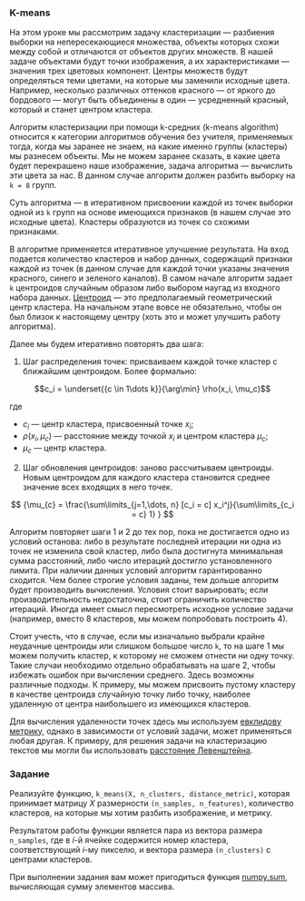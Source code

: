 ### K-means

На этом уроке мы рассмотрим задачу кластеризации — разбиения выборки на непересекающиеся множества, объекты которых схожи между собой и отличаются от объектов других множеств. В нашей задаче объектами будут точки изображения, а их характеристиками — значения трех цветовых компонент. Центры множеств будут определяться теми цветами, на которые мы заменили исходные цвета. Например, несколько различных оттенков красного — от яркого до бордового — могут быть объединены в один — усредненный красный, который и станет центром кластера.

Алгоритм кластеризации при помощи k-средних (k-means algorithm) относится к категории алгоритмов обучения без учителя, применяемых тогда, когда мы заранее не знаем, на какие именно группы (кластеры) мы разнесем объекты. Мы не можем заранее сказать, в какие цвета будет перекрашено наше изображение, задача алгоритма — вычислить эти цвета за нас.
В данном случае алгоритм должен разбить  выборку на `k = 8` групп.

Суть алгоритма — в итеративном присвоении каждой из точек выборки одной из `k` групп на основе имеющихся признаков (в нашем случае это исходные цвета). Кластеры образуются из точек со схожими признаками.

В алгоритме применяется итеративное улучшение результата. На вход подается количество кластеров и набор данных, содержащий признаки каждой из точек (в данном случае для каждой точки указаны значения красного, синего и зеленого каналов). В самом начале алгоритм задает `k` центроидов случайным образом либо выбором наугад из входного набора данных. [Центроид](https://ru.wikipedia.org/wiki/%D0%91%D0%B0%D1%80%D0%B8%D1%86%D0%B5%D0%BD%D1%82%D1%80) — это предполагаемый геометрический центр кластера. На начальном этапе вовсе не обязательно, чтобы он был близок к настоящему центру (хоть это и может улучшить работу алгоритма).

Далее мы будем итеративно повторять два шага:

1. Шаг распределения точек: присваиваем каждой точке кластер с ближайшим центроидом. Более формально:

$$c_i = \underset{{c \in 1\dots k}}{\arg\min}  \rho(x_i, \mu_c)$$

где
- $c_i$ — центр кластера, присвоенный точке $x_i$;
- $\rho(x_i, \mu_c)$ — расстояние между точкой $x_i$ и центром кластера $\mu_c$;
- $\mu_{c}$ — центр кластера.

2. Шаг обновления центроидов: заново рассчитываем центроиды. Новым центроидом для каждого кластера становится среднее значение всех входящих в него точек.

$$ {\mu_{c} = \frac{\sum\limits_{j=1,\dots, n} [c_i = c] x_i^j}{\sum\limits_{c_i = c} 1} } $$


Алгоритм повторяет шаги 1 и 2 до тех пор, пока не достигается одно из условий останова: либо в результате последней итерации ни одна из точек не изменила свой кластер, либо была достигнута минимальная сумма расстояний, либо число итераций достигло установленного лимита.
При наличии данных условий алгоритм гарантированно сходится. Чем более строгие условия заданы, тем дольше алгоритм будет производить вычисления. Условия стоит варьировать; если производительность недостаточна, стоит ограничить количество итераций. Иногда имеет смысл пересмотреть исходное условие задачи (например, вместо 8 кластеров, мы можем попробовать построить 4).

Стоит учесть, что в случае, если мы изначально выбрали крайне неудачные центроиды или слишком большое число `k`, то на шаге 1 мы можем получить кластер, к которому не сможем отнести ни одну точку. Такие случаи необходимо отдельно обрабатывать на шаге 2, чтобы избежать ошибок при вычислении среднего. Здесь возможны различные подходы. К примеру, мы можем присвоить пустому кластеру в качестве центроида случайную точку либо точку, наиболее удаленную от центра наибольшего из имеющихся кластеров. 

Для вычисления удаленности точек здесь мы используем [евклидову метрику](https://ru.wikipedia.org/wiki/%D0%95%D0%B2%D0%BA%D0%BB%D0%B8%D0%B4%D0%BE%D0%B2%D0%B0_%D0%BC%D0%B5%D1%82%D1%80%D0%B8%D0%BA%D0%B0), однако в зависимости от условий задачи, может применяться любая другая. К примеру, для решения задачи на кластеризацию текстов мы могли бы использовать [расстояние Левенштейна](https://ru.wikipedia.org/wiki/%D0%A0%D0%B0%D1%81%D1%81%D1%82%D0%BE%D1%8F%D0%BD%D0%B8%D0%B5_%D0%9B%D0%B5%D0%B2%D0%B5%D0%BD%D1%88%D1%82%D0%B5%D0%B9%D0%BD%D0%B0).


### Задание

Реализуйте функцию, `k_means(X, n_clusters, distance_metric)`, которая принимает матрицу $X$ размерности `(n_samples, n_features)`, количество кластеров, на которые мы хотим разбить изображение, и метрику. 

Результатом работы функции является пара из вектора размера `n_samples`, где в $i$-й ячейке содержится номер кластера, соответствующий $i$-му пикселю, и вектора размера `(n_clusters)` с центрами кластеров.

При выполнении задания вам может пригодиться функция [numpy.sum](https://numpy.org/doc/1.18/reference/generated/numpy.sum.html), вычисляющая сумму элементов массива.

